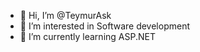 - 👋 Hi, I’m @TeymurAsk
- 👀 I’m interested in Software development
- 🌱 I’m currently learning ASP.NET
